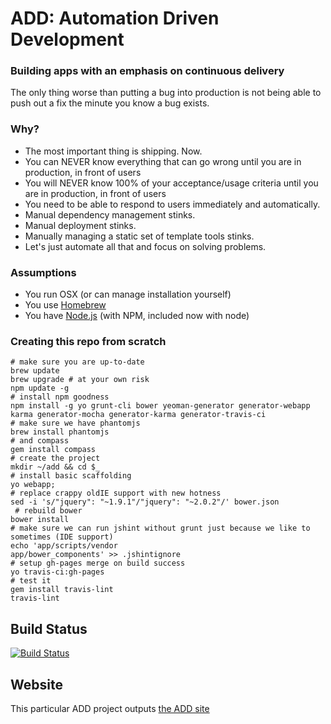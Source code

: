 # ADD: Automation Driven Development
### Building apps with an emphasis on continuous delivery

The only thing worse than putting a bug into production is not being able to push out a fix the minute you know a bug exists.

### Why?

* The most important thing is shipping. Now.
* You can NEVER know everything that can go wrong until you are in production, in front of users
* You will NEVER know 100% of your acceptance/usage criteria until you are in production, in front of users
* You need to be able to respond to users immediately and automatically.
* Manual dependency management stinks.
* Manual deployment stinks.
* Manually managing a static set of template tools stinks.
* Let's just automate all that and focus on solving problems.

### Assumptions

* You run OSX (or can manage installation yourself)
* You use [Homebrew](http://mxcl.github.io/homebrew/)
* You have [Node.js](http://nodejs.org/) (with NPM, included now with node)

### Creating this repo from scratch
    # make sure you are up-to-date
    brew update
    brew upgrade # at your own risk
    npm update -g
    # install npm goodness
    npm install -g yo grunt-cli bower yeoman-generator generator-webapp karma generator-mocha generator-karma generator-travis-ci
    # make sure we have phantomjs
    brew install phantomjs
    # and compass
    gem install compass
    # create the project
    mkdir ~/add && cd $_
    # install basic scaffolding
    yo webapp;
    # replace crappy oldIE support with new hotness
    sed -i 's/"jquery": "~1.9.1"/"jquery": "~2.0.2"/' bower.json
     # rebuild bower
    bower install
    # make sure we can run jshint without grunt just because we like to sometimes (IDE support)
    echo 'app/scripts/vendor
    app/bower_components' >> .jshintignore
    # setup gh-pages merge on build success
    yo travis-ci:gh-pages
    # test it
    gem install travis-lint
    travis-lint

## Build Status

[![Build Status](https://travis-ci.org/atomantic/add.png?branch=dev)](https://travis-ci.org/atomantic/add)

## Website

This particular ADD project outputs [the ADD site](http://atomantic.github.io/add)
